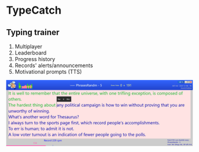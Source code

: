 # TypeCatch
## Typing trainer 
1. Multiplayer
2. Leaderboard
3. Progress history
4. Records' alerts/announcements
5. Motivational prompts (TTS)

![Lesson in progress](https://github.com/alexpisquared/TypeCatch/blob/main/TypeCatch%20-%20in%20progress.png)
